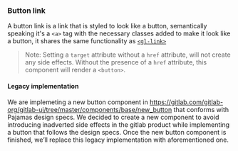 ### Button link

A button link is a link that is styled to look like a button, semantically speaking it's a `<a>` tag
with the necessary classes added to make it look like a button, it shares the same functionality as [`<gl-link>`]

> Note: Setting a `target` attribute without a `href` attribute, will not create any side effects. Without the presence of a `href` attribute, this component will render a `<button>`.

[`<gl-link>`]: https://gitlab.com/gitlab-org/gitlab-ui/blob/master/documentation/link.md

#### Legacy implementation

We are implemeting a new button component in https://gitlab.com/gitlab-org/gitlab-ui/tree/master/components/base/new_button that conforms with Pajamas design specs. We decided to create a new component to avoid introducing inadverted side effects in the gitlab product while implementing a button that follows the design specs. Once the new button component is finished, we’ll replace this legacy implementation with aforementioned one.
